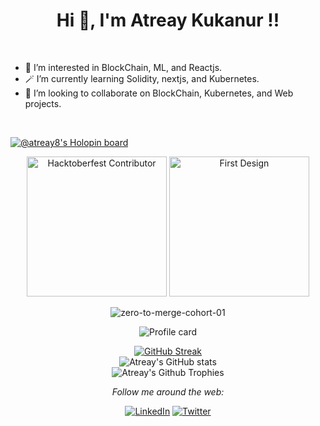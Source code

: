 <h1 align="center">Hi 👋, I'm Atreay Kukanur !!</h1><br>

- 👀 I’m interested in BlockChain, ML, and Reactjs.<br>
- 🪄 I’m currently learning Solidity, nextjs, and Kubernetes.<br>
- 🧐 I’m looking to collaborate on BlockChain, Kubernetes, and Web projects.<br> 
<br>
<!-- 📫 How to reach me ... -->

[![@atreay8's Holopin board](https://holopin.me/atreay8)](https://holopin.io/@atreay8)

<div align="center">
  
<a href= "https://meshery.layer5.io/user/05b9a41d-3431-418d-8c7a-bb6bb18380ae?tab=badges"><img width="224px" height="224px" src = "https://badges.layer5.io/assets/badges/hacktoberfest-contributor/hacktoberfest-contributor.svg" alt = "Hacktoberfest Contributor" /></a >
<a href= "https://meshery.layer5.io/user/05b9a41d-3431-418d-8c7a-bb6bb18380ae?tab=badges"><img width="224px" height="224px" src = "https://badges.layer5.io/assets/badges/first-design/first-design.svg" alt = "First Design" /></a >

</div>

<div align="center">

![zero-to-merge-cohort-01](https://github.com/ATREAY/ATREAY/assets/66585295/e5a776de-0c25-49db-8213-cb060507340e)

</div>

<div align="center">

![Profile card](http://github-profile-summary-cards.vercel.app/api/cards/profile-details?username=ATREAY&theme=aura_dark)

[![GitHub Streak](https://streak-stats.demolab.com?user=ATREAY&theme=dark&hide_border=true)](https://git.io/streak-stats)<br>
![Atreay's GitHub stats](https://github-readme-stats.vercel.app/api?username=ATREAY&theme=dark&show_icons=true)<br>
![Atreay's Github Trophies](https://github-profile-trophy.vercel.app/?username=ATREAY&theme=gruvbox)<br>

</div>

<div align="center">
<i>Follow me around the web:</i><br>

<a href="https://www.linkedin.com/in/atreay-kukanur" target="_blank"><img src="https://img.shields.io/badge/LinkedIn-%230077B5.svg?&style=flat-square&logo=linkedin&logoColor=white" alt="LinkedIn"></a>
<a href="https://twitter.com/AtreayKukanur" target="_blank"><img src="https://img.shields.io/badge/Twitter-%231DA1F2.svg?&style=flat-square&logo=twitter&logoColor=white" alt="Twitter"></a>

</div>

<!---
ATREAY/ATREAY is a ✨ special ✨ repository because its `README.md` (this file) appears on your GitHub profile.
You can click the Preview link to take a look at your changes.
--->
